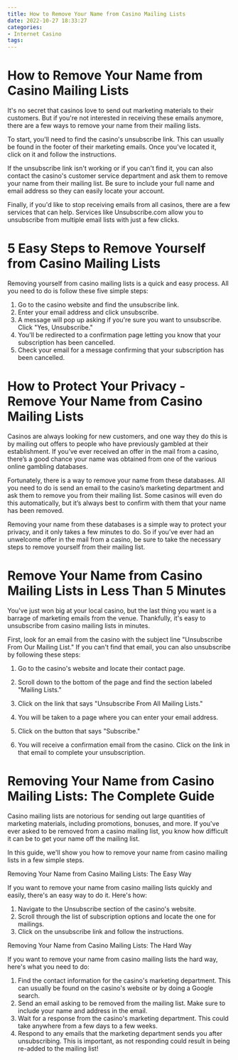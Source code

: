 ```yaml
---
title: How to Remove Your Name from Casino Mailing Lists
date: 2022-10-27 18:33:27
categories:
- Internet Casino
tags:
---
```



#  How to Remove Your Name from Casino Mailing Lists

It's no secret that casinos love to send out marketing materials to their customers. But if you're not interested in receiving these emails anymore, there are a few ways to remove your name from their mailing lists.

To start, you'll need to find the casino's unsubscribe link. This can usually be found in the footer of their marketing emails. Once you've located it, click on it and follow the instructions.

If the unsubscribe link isn't working or if you can't find it, you can also contact the casino's customer service department and ask them to remove your name from their mailing list. Be sure to include your full name and email address so they can easily locate your account.

Finally, if you'd like to stop receiving emails from all casinos, there are a few services that can help. Services like Unsubscribe.com allow you to unsubscribe from multiple email lists with just a few clicks.

#  5 Easy Steps to Remove Yourself from Casino Mailing Lists

Removing yourself from casino mailing lists is a quick and easy process. All you need to do is follow these five simple steps:

1. Go to the casino website and find the unsubscribe link.
2. Enter your email address and click unsubscribe.
3. A message will pop up asking if you're sure you want to unsubscribe. Click "Yes, Unsubscribe."
4. You'll be redirected to a confirmation page letting you know that your subscription has been cancelled.
5. Check your email for a message confirming that your subscription has been cancelled.

#  How to Protect Your Privacy - Remove Your Name from Casino Mailing Lists

Casinos are always looking for new customers, and one way they do this is by mailing out offers to people who have previously gambled at their establishment. If you’ve ever received an offer in the mail from a casino, there’s a good chance your name was obtained from one of the various online gambling databases.

Fortunately, there is a way to remove your name from these databases. All you need to do is send an email to the casino’s marketing department and ask them to remove you from their mailing list. Some casinos will even do this automatically, but it’s always best to confirm with them that your name has been removed.

Removing your name from these databases is a simple way to protect your privacy, and it only takes a few minutes to do. So if you’ve ever had an unwelcome offer in the mail from a casino, be sure to take the necessary steps to remove yourself from their mailing list.

#  Remove Your Name from Casino Mailing Lists in Less Than 5 Minutes

You've just won big at your local casino, but the last thing you want is a barrage of marketing emails from the venue. Thankfully, it's easy to unsubscribe from casino mailing lists in minutes.

First, look for an email from the casino with the subject line "Unsubscribe From Our Mailing List." If you can't find that email, you can also unsubscribe by following these steps:

1. Go to the casino's website and locate their contact page.

2. Scroll down to the bottom of the page and find the section labeled "Mailing Lists."

3. Click on the link that says "Unsubscribe From All Mailing Lists."

4. You will be taken to a page where you can enter your email address.

5. Click on the button that says "Subscribe."

6. You will receive a confirmation email from the casino. Click on the link in that email to complete your unsubscription.

#  Removing Your Name from Casino Mailing Lists: The Complete Guide

Casino mailing lists are notorious for sending out large quantities of marketing materials, including promotions, bonuses, and more. If you've ever asked to be removed from a casino mailing list, you know how difficult it can be to get your name off the mailing list.

In this guide, we'll show you how to remove your name from casino mailing lists in a few simple steps.

Removing Your Name from Casino Mailing Lists: The Easy Way

If you want to remove your name from casino mailing lists quickly and easily, there's an easy way to do it. Here's how:

1. Navigate to the Unsubscribe section of the casino's website.
2. Scroll through the list of subscription options and locate the one for mailings.
3. Click on the unsubscribe link and follow the instructions.

Removing Your Name from Casino Mailing Lists: The Hard Way

If you want to remove your name from casino mailing lists the hard way, here's what you need to do:

1. Find the contact information for the casino's marketing department. This can usually be found on the casino's website or by doing a Google search. 
2. Send an email asking to be removed from the mailing list. Make sure to include your name and address in the email. 
3. Wait for a response from the casino's marketing department. This could take anywhere from a few days to a few weeks. 
4. Respond to any emails that the marketing department sends you after unsubscribing. This is important, as not responding could result in being re-added to the mailing list!